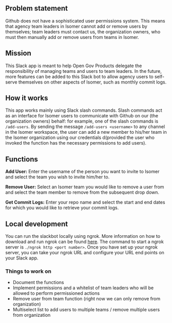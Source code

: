 ## Problem statement
Github does not have a sophisticated user permissions system. This means that agency team leaders in Isomer cannot add or remove users by themselves; team leaders must contact us, the organization owners, who must then manually add or remove users from teams in Isomer. 

## Mission
This Slack app is meant to help Open Gov Products delegate the responsibility of managing teams and users to team leaders. In the future, more features can be added to this Slack bot to allow agency users to self-serve themselves on other aspects of Isomer, such as monthly commit logs.

## How it works
This app works mainly using Slack slash commands. Slash commands act as an interface for Isomer users to communicate with Github on our (the organization owners) behalf: for example, one of the slash commands is `/add-users`. By sending the message `/add-users <username>` to any channel in the Isomer workspace, the user can add a new member to his/her team in the Isomer organization using our credentials d(provided the user who invoked the function has the necessary permissions to add users).

## Functions
**Add User:**
Enter the username of the person you want to invite to Isomer and select the team you wish to invite him/her to.

**Remove User:**
Select an Isomer team you would like to remove a user from and select the team member to remove from the subsequent drop down.

**Get Commit Logs:**
Enter your repo name and select the start and end dates for which you would like to retrieve your commit logs.

## Local development
You can run the slackbot locally using ngrok. More information on how to download and run ngrok can be found [here](https://ngrok.com/download). The command to start a ngrok server is `./ngrok http <port number>`. Once you have set up your ngrok server, you can take your ngrok URL and configure your URL end points on your Slack app.

### Things to work on
- Document the functions
- Implement permissions and a whitelist of team leaders who will be allowed to perform permissioned actions
- Remove user from team function (right now we can only remove from organization)
- Multiselect list to add users to multiple teams / remove multiple users from organization
